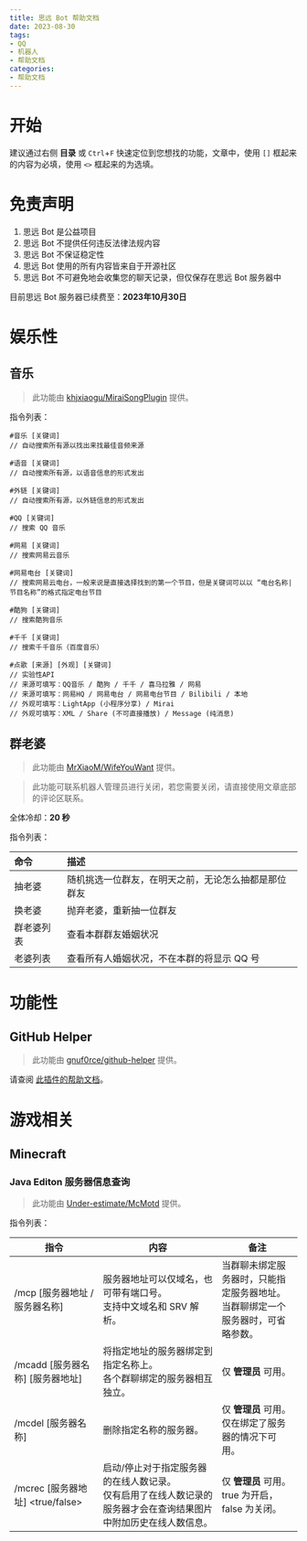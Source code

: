 ```yaml
---
title: 思远 Bot 帮助文档
date: 2023-08-30
tags:
- QQ
- 机器人
- 帮助文档
categories:
- 帮助文档
---
```


# 开始

建议通过右侧 **目录** 或 `Ctrl`+`F` 快速定位到您想找的功能，文章中，使用 `[]` 框起来的内容为必填，使用 `<>` 框起来的为选填。

# 免责声明

1. 思远 Bot 是公益项目
2. 思远 Bot 不提供任何违反法律法规内容
3. 思远 Bot 不保证稳定性
4. 思远 Bot 使用的所有内容皆来自于开源社区
5. 思远 Bot 不可避免地会收集您的聊天记录，但仅保存在思远 Bot 服务器中

目前思远 Bot 服务器已续费至：**2023年10月30日**

# 娱乐性

## 音乐

> 此功能由 [khjxiaogu/MiraiSongPlugin](https://github.com/khjxiaogu/MiraiSongPlugin) 提供。

指令列表：
```聊天环境
#音乐 [关键词]
// 自动搜索所有源以找出来找最佳音频来源

#语音 [关键词]
// 自动搜索所有源，以语音信息的形式发出

#外链 [关键词]
// 自动搜索所有源，以外链信息的形式发出

#QQ [关键词]
// 搜索 QQ 音乐

#网易 [关键词]
// 搜索网易云音乐

#网易电台 [关键词]
// 搜索网易云电台，一般来说是直接选择找到的第一个节目，但是关键词可以以 “电台名称|节目名称”的格式指定电台节目

#酷狗 [关键词]
// 搜索酷狗音乐

#千千 [关键词]
// 搜索千千音乐（百度音乐）

#点歌 [来源] [外观] [关键词]
// 实验性API
// 来源可填写：QQ音乐 / 酷狗 / 千千 / 喜马拉雅 / 网易
// 来源可填写：网易HQ / 网易电台 / 网易电台节目 / Bilibili / 本地
// 外观可填写：LightApp (小程序分享) / Mirai
// 外观可填写：XML / Share (不可直接播放) / Message (纯消息)
```

## 群老婆

> 此功能由 [MrXiaoM/WifeYouWant](https://github.com/MrXiaoM/WifeYouWant) 提供。

> 此功能可联系机器人管理员进行关闭，若您需要关闭，请直接使用文章底部的评论区联系。

全体冷却：**20 秒**

指令列表：

| 命令    | 描述                         |
|:------|:---------------------------|
| 抽老婆   | 随机挑选一位群友，在明天之前，无论怎么抽都是那位群友 |
| 换老婆   | 抛弃老婆，重新抽一位群友               |
| 群老婆列表 | 查看本群群友婚姻状况                 |
| 老婆列表  | 查看所有人婚姻状况，不在本群的将显示 QQ 号      |

# 功能性

## GitHub Helper

> 此功能由 [gnuf0rce/github-helper](https://github.com/gnuf0rce/github-helper) 提供。

请查阅 [此插件的帮助文档](https://github.com/gnuf0rce/github-helper#%E6%8C%87%E4%BB%A4)。

# 游戏相关

## Minecraft

### Java Editon 服务器信息查询

> 此功能由 [Under-estimate/McMotd](https://github.com/Under-estimate/McMotd) 提供。

指令列表：

| 指令                             | 内容                                                         | 备注                                                         |
| -------------------------------- | ------------------------------------------------------------ | ------------------------------------------------------------ |
| /mcp [服务器地址 / 服务器名称]   | 服务器地址可以仅域名，也可带有端口号。<br />支持中文域名和 SRV 解析。 | 当群聊未绑定服务器时，只能指定服务器地址。<br />当群聊绑定一个服务器时，可省略参数。 |
| /mcadd [服务器名称] [服务器地址] | 将指定地址的服务器绑定到指定名称上。<br />各个群聊绑定的服务器相互独立。 | 仅 **管理员** 可用。                                         |
| /mcdel [服务器名称]              | 删除指定名称的服务器。                                       | 仅 **管理员** 可用。<br />仅在绑定了服务器的情况下可用。     |
| /mcrec [服务器地址] <true/false> | 启动/停止对于指定服务器的在线人数记录。<br />仅有启用了在线人数记录的服务器才会在查询结果图片中附加历史在线人数信息。 | 仅 **管理员** 可用。<br />true 为开启，false 为关闭。        |
